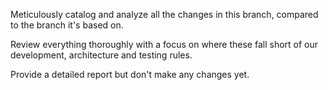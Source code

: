 Meticulously catalog and analyze all the changes in this branch, compared to the branch it's based on.

Review everything thoroughly with a focus on where these fall short of our development, architecture and testing rules.

Provide a detailed report but don't make any changes yet.
